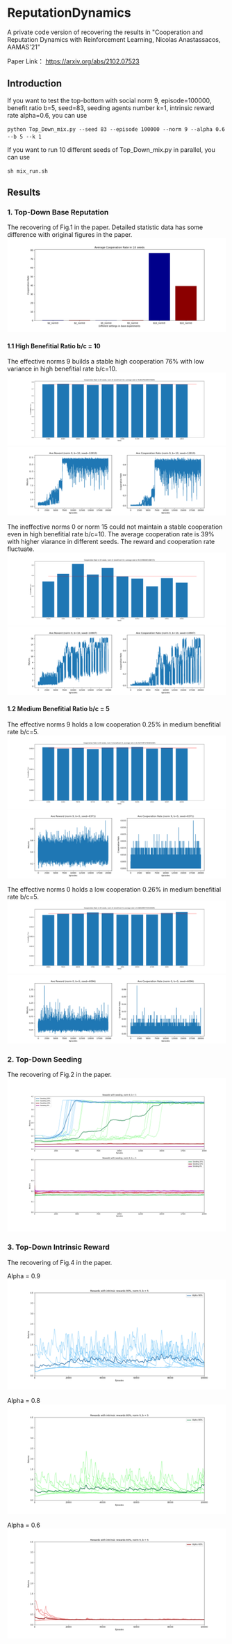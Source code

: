 # ReputationDynamics
A private code version of recovering the results in "Cooperation and Reputation Dynamics with Reinforcement Learning, Nicolas Anastassacos, AAMAS'21" 

Paper Link： https://arxiv.org/abs/2102.07523

## Introduction


If you want to test the top-bottom with social norm 9, episode=100000, benefit ratio b=5, seed=83, seeding agents number k=1, intrinsic reward rate alpha=0.6, you can use 

`python Top_Down_mix.py --seed 83 --episode 100000 --norm 9 --alpha 0.6 --b 5 --k 1`

If you want to run 10 different seeds of Top_Down_mix.py in parallel, you can use

`sh mix_run.sh`



## Results
### 1. Top-Down Base Reputation
The recovering of Fig.1 in the paper. Detailed statistic data has some difference with original figures in the paper.
 <br/><img src='/results/base/Average_cooperation_rate_in_b_2_5_10.png'>

#### 1.1 High Benefitial Ratio b/c = 10
The effective norms 9 builds a stable high cooperation 76% with low variance in high benefitial rate b/c=10. 
 <br/><img src='/results/base/norm9_b10/norm9_b10_Rate_20seeds_epi20000.png'>
 <br/><img src='/results/base/norm9_b10/norm9_b10_seed12810_Results_epi20000.png'>


The ineffective norms 0 or norm 15 could not maintain a stable cooperation even in high benefitial rate b/c=10. The average cooperation rate is 39% with higher viarance in different seeds. The reward and cooperation rate fluctuate.
 <br/><img src='/results/base/norm0_b10/norm0_b10_Rate_20seeds_epi20000.png'>
 <br/><img src='/results/base/norm0_b10/norm0_b10_seed10887_Results_epi20000.png'>

#### 1.2 Medium Benefitial Ratio b/c = 5
The effective norms 9 holds a low cooperation 0.25% in medium benefitial rate b/c=5. 
 <br/><img src='/results/base/norm9_b5/norm9_b5_Rate_20seeds_epi20000.png'>
 <br/><img src='/results/base/norm9_b5/norm9_b5_seed8371_Results_epi20000.png'>


The effective norms 0 holds a low cooperation 0.26% in medium benefitial rate b/c=5. 
 <br/><img src='/results/base/norm0_b5/norm0_b5_Rate_20seeds_epi20000.png'>
 <br/><img src='/results/base/norm0_b5/norm0_b5_seed6096_Results_epi20000.png'>


### 2. Top-Down Seeding
The recovering of Fig.2 in the paper. 
 <br/><img src='/results/seeding/seeding_agents_to_promote_cooperation.png'>
 

### 3. Top-Down Intrinsic Reward
The recovering of Fig.4 in the paper. 

Alpha = 0.9
 <br/><img src='/results/intrinsic/alpha90_b5_norm9.png'>

Alpha = 0.8
 <br/><img src='/results/intrinsic/alpha80_b5_norm9.png'>

 Alpha = 0.6
 <br/><img src='/results/intrinsic/alpha60_b5_norm9.png'>
 
